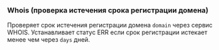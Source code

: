 ### Whois (проверка истечения срока регистрации домена)

Проверяет срок истечения регистрации домена `domain` через сервис WHOIS. Устанавливает статус ERR если срок регистрации истекает менее чем через `days` дней.